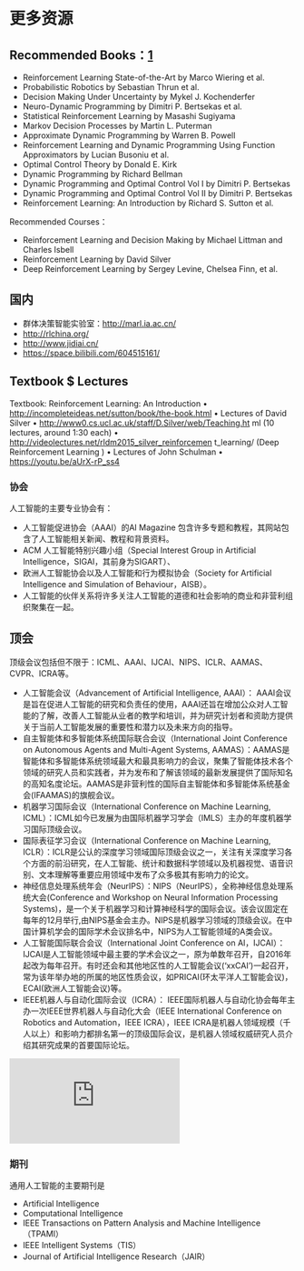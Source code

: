 

<!--
 * @version:
 * @Author:  StevenJokess（蔡舒起） https://github.com/StevenJokess
 * @Date: 2023-03-08 21:32:56
 * @LastEditors:  StevenJokess（蔡舒起） https://github.com/StevenJokess
 * @LastEditTime: 2023-10-23 23:31:46
 * @Description:
 * @Help me: make friends by a867907127@gmail.com and help me get some “foreign” things or service I need in life; 如有帮助，请赞助，失业3年了。![支付宝收款码](https://github.com/StevenJokess/d2rl/blob/master/img/%E6%94%B6.jpg)
 * @TODO::
 * @Reference:
-->
# 更多资源


## Recommended Books：[1]

- Reinforcement Learning State-of-the-Art by Marco Wiering et al.
- Probabilistic Robotics by Sebastian Thrun et al.
- Decision Making Under Uncertainty by Mykel J. Kochenderfer
- Neuro-Dynamic Programming by Dimitri P. Bertsekas et al.
- Statistical Reinforcement Learning by Masashi Sugiyama
- Markov Decision Processes by Martin L. Puterman
- Approximate Dynamic Programming by Warren B. Powell
- Reinforcement Learning and Dynamic Programming Using Function Approximators by Lucian Busoniu et al.
- Optimal Control Theory by Donald E. Kirk
- Dynamic Programming by Richard Bellman
- Dynamic Programming and Optimal Control Vol I by Dimitri P. Bertsekas
- Dynamic Programming and Optimal Control Vol II by Dimitri P. Bertsekas
- Reinforcement Learning: An Introduction by Richard S. Sutton et al.

Recommended Courses：

- Reinforcement Learning and Decision Making by Michael Littman and Charles Isbell
- Reinforcement Learning by David Silver
- Deep Reinforcement Learning by Sergey Levine, Chelsea Finn, et al.

## 国内

- 群体决策智能实验室：http://marl.ia.ac.cn/
- http://rlchina.org/
- http://www.jidiai.cn/
- https://space.bilibili.com/604515161/


## Textbook $ Lectures

Textbook: Reinforcement Learning: An Introduction
• http://incompleteideas.net/sutton/book/the-book.html
• Lectures of David Silver
• http://www0.cs.ucl.ac.uk/staff/D.Silver/web/Teaching.ht
ml (10 lectures, around 1:30 each)
• http://videolectures.net/rldm2015_silver_reinforcemen
t_learning/ (Deep Reinforcement Learning )
• Lectures of John Schulman
• https://youtu.be/aUrX-rP_ss4


### 协会

人工智能的主要专业协会有：

- 人工智能促进协会（AAAI）的AI  Magazine 包含许多专题和教程，其网站包含了人工智能相关新闻、教程和背景资料。
- ACM 人工智能特别兴趣小组（Special Interest Group in Artificial Intelligence，SIGAI，其前身为SIGART）、
- 欧洲人工智能协会以及人工智能和行为模拟协会（Society for Artificial Intelligence and Simulation of Behaviour，AISB）。
- 人工智能的伙伴关系将许多关注人工智能的道德和社会影响的商业和非营利组织聚集在一起。

## 顶会

顶级会议包括但不限于：ICML、AAAI、IJCAI、NIPS、ICLR、AAMAS、CVPR、ICRA等。

- 人工智能会议（Advancement of Artificial Intelligence, AAAI）： AAAI会议是旨在促进人工智能的研究和负责任的使用，AAAI还旨在增加公众对人工智能的了解，改善人工智能从业者的教学和培训，并为研究计划者和资助方提供关于当前人工智能发展的重要性和潜力以及未来方向的指导。
- 自主智能体和多智能体系统国际联合会议（International Joint Conference on Autonomous Agents and Multi-Agent Systems, AAMAS）：AAMAS是智能体和多智能体系统领域最大和最具影响力的会议，聚集了智能体技术各个领域的研究人员和实践者，并为发布和了解该领域的最新发展提供了国际知名的高知名度论坛。AAMAS是非营利性的国际自主智能体和多智能体系统基金会(IFAAMAS)的旗舰会议。
- 机器学习国际会议（International Conference on Machine Learning, ICML）：ICML如今已发展为由国际机器学习学会（IMLS）主办的年度机器学习国际顶级会议。
- 国际表征学习会议（International Conference on Machine Learning, ICLR）：ICLR是公认的深度学习领域国际顶级会议之一，关注有关深度学习各个方面的前沿研究，在人工智能、统计和数据科学领域以及机器视觉、语音识别、文本理解等重要应用领域中发布了众多极其有影响力的论文。
- 神经信息处理系统年会（NeurIPS）：NIPS（NeurIPS），全称神经信息处理系统大会(Conference and Workshop on Neural Information Processing Systems)，是一个关于机器学习和计算神经科学的国际会议。该会议固定在每年的12月举行,由NIPS基金会主办。NIPS是机器学习领域的顶级会议。在中国计算机学会的国际学术会议排名中，NIPS为人工智能领域的A类会议。
- 人工智能国际联合会议（International Joint Conference on AI，IJCAI）： IJCAI是人工智能领域中最主要的学术会议之一，原为单数年召开，自2016年起改为每年召开。有时还会和其他地区性的人工智能会议(‘xxCAI’)一起召开，常为该年举办地的所属的地区性质会议，如PRICAI(环太平洋人工智能会议)，ECAI(欧洲人工智能会议)等。
- IEEE机器人与自动化国际会议（ICRA）： IEEE国际机器人与自动化协会每年主办一次IEEE世界机器人与自动化大会（IEEE International Conference on Robotics and Automation，IEEE ICRA），IEEE ICRA是机器人领域规模（千人以上）和影响力都排名第一的顶级国际会议，是机器人领域权威研究人员介绍其研究成果的首要国际论坛。

![RL顶会集合](https://blog.csdn.net/m0_38068876/category_12115798.html)

### 期刊

通用人工智能的主要期刊是

- Artificial Intelligence
- Computational  Intelligence
- IEEE Transactions  on  Pattern  Analysis  and  Machine  Intelligence   （TPAMI）
- IEEE  Intelligent  Systems（TIS）
- Journal of Artificial Intelligence Research（JAIR）

[1]: https://github.com/mimoralea/applied-reinforcement-learning/tree/master/12-recommended-books
